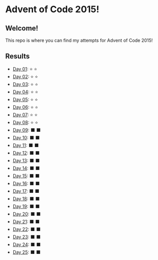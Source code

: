 # Advent of Code 2015!
## Welcome!
This repo is where you can find my attempts for Advent of Code 2015!

## Results
- [Day 01](src/Day_01.py): :star: :star:
- [Day 02](src/Day_02.py): :star: :star:
- [Day 03](src/Day_03.py): :star: :star:
- [Day 04](src/Day_04.py): :star: :star:
- [Day 05](src/Day_05.py): :star: :star:
- [Day 06](src/Day_06.py): :star: :star:
- [Day 07](src/Day_07.py): :star: :star:
- [Day 08](src/Day_08.py): :star: :star:
- [Day 09](): :black_large_square: :black_large_square:
- [Day 10](): :black_large_square: :black_large_square:
- [Day 11](): :black_large_square: :black_large_square:
- [Day 12](): :black_large_square: :black_large_square:
- [Day 13](): :black_large_square: :black_large_square:
- [Day 14](): :black_large_square: :black_large_square:
- [Day 15](): :black_large_square: :black_large_square:
- [Day 16](): :black_large_square: :black_large_square:
- [Day 17](): :black_large_square: :black_large_square:
- [Day 18](): :black_large_square: :black_large_square:
- [Day 19](): :black_large_square: :black_large_square:
- [Day 20](): :black_large_square: :black_large_square:
- [Day 21](): :black_large_square: :black_large_square:
- [Day 22](): :black_large_square: :black_large_square:
- [Day 23](): :black_large_square: :black_large_square:
- [Day 24](): :black_large_square: :black_large_square:
- [Day 25](): :black_large_square: :black_large_square:
